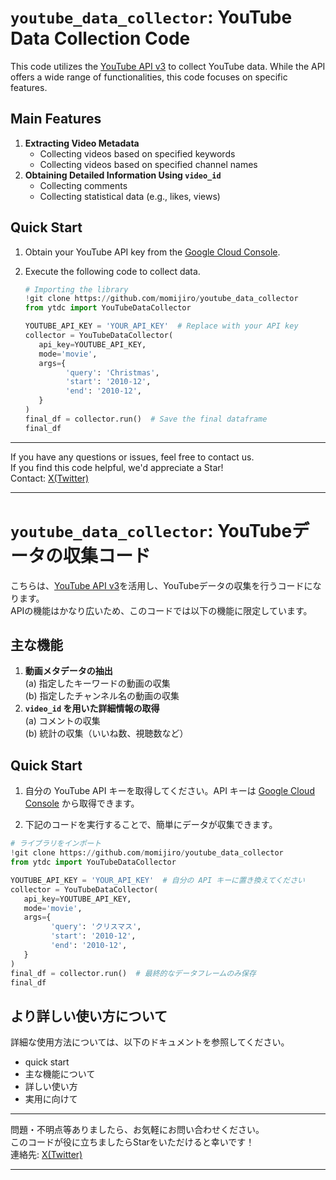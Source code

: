 # `youtube_data_collector`: YouTube Data Collection Code

This code utilizes the [YouTube API v3](https://developers.google.com/youtube/v3/docs) to collect YouTube data. While the API offers a wide range of functionalities, this code focuses on specific features.

## Main Features

1. **Extracting Video Metadata**
   - Collecting videos based on specified keywords
   - Collecting videos based on specified channel names
2. **Obtaining Detailed Information Using `video_id`**
   - Collecting comments
   - Collecting statistical data (e.g., likes, views)

## Quick Start
1. Obtain your YouTube API key from the [Google Cloud Console](https://console.cloud.google.com/).

2. Execute the following code to collect data.
   ```python
   # Importing the library
   !git clone https://github.com/momijiro/youtube_data_collector
   from ytdc import YouTubeDataCollector

   YOUTUBE_API_KEY = 'YOUR_API_KEY'  # Replace with your API key
   collector = YouTubeDataCollector(
      api_key=YOUTUBE_API_KEY,
      mode='movie',
      args={
            'query': 'Christmas',
            'start': '2010-12',
            'end': '2010-12',
      }
   )
   final_df = collector.run()  # Save the final dataframe
   final_df

---

If you have any questions or issues, feel free to contact us.  
If you find this code helpful, we'd appreciate a Star!  
Contact: [X(Twitter)](https://twitter.com/kanure24)

---

# `youtube_data_collector`: YouTubeデータの収集コード

こちらは、[YouTube API v3](https://developers.google.com/youtube/v3/docs?hl=ja)を活用し、YouTubeデータの収集を行うコードになります。  
APIの機能はかなり広いため、このコードでは以下の機能に限定しています。

## 主な機能

1. **動画メタデータの抽出**  
  (a) 指定したキーワードの動画の収集  
  (b) 指定したチャンネル名の動画の収集
2. **`video_id` を用いた詳細情報の取得**  
  (a) コメントの収集  
  (b) 統計の収集（いいね数、視聴数など）

## Quick Start
1. 自分の YouTube API キーを取得してください。API キーは [Google Cloud Console](https://console.cloud.google.com/) から取得できます。

2. 下記のコードを実行することで、簡単にデータが収集できます。
```python
# ライブラリをインポート
!git clone https://github.com/momijiro/youtube_data_collector
from ytdc import YouTubeDataCollector

YOUTUBE_API_KEY = 'YOUR_API_KEY'  # 自分の API キーに置き換えてください
collector = YouTubeDataCollector(
   api_key=YOUTUBE_API_KEY,
   mode='movie',
   args={
         'query': 'クリスマス',
         'start': '2010-12',
         'end': '2010-12',
   }
)
final_df = collector.run()  # 最終的なデータフレームのみ保存
final_df
```

## より詳しい使い方について
詳細な使用方法については、以下のドキュメントを参照してください。

- quick start
- 主な機能について
- 詳しい使い方
- 実用に向けて

---

問題・不明点等ありましたら、お気軽にお問い合わせください。  
このコードが役に立ちましたらStarをいただけると幸いです！  
連絡先: [X(Twitter)](https://twitter.com/kanure24) 

---
